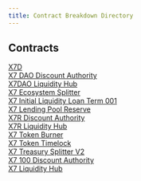 ```yaml
---
title: Contract Breakdown Directory
---
```


## Contracts

[X7D](/docs/breakdowns/contracts/x7d)\
[X7 DAO Discount Authority](/docs/breakdowns/contracts/x7daodiscountauthority)\
[X7DAO Liquidity Hub](/docs/breakdowns/contracts/x7daoliquidityhub)\
[X7 Ecosystem Splitter](/docs/breakdowns/contracts/x7ecosystemsplitter)\
[X7 Initial Liquidity Loan Term 001](/docs/breakdowns/contracts/x7initialliquidityloanterm001)\
[X7 Lending Pool Reserve](/docs/breakdowns/contracts/x7lendingpoolreserve)\
[X7R Discount Authority](/docs/breakdowns/contracts/x7rdiscountauthority)\
[X7R Liquidity Hub](/docs/breakdowns/contracts/x7rliquidityhub)\
[X7 Token Burner](/docs/breakdowns/contracts/x7tokenburner)\
[X7 Token Timelock](/docs/breakdowns/contracts/x7tokentimelock)\
[X7 Treasury Splitter V2](/docs/breakdowns/contracts/x7treasurysplitterv2)\
[X7 100 Discount Authority](/docs/breakdowns/contracts/x7100discountauthority)\
[X7 Liquidity Hub](/docs/breakdowns/contracts/x7100liquidityhub)
